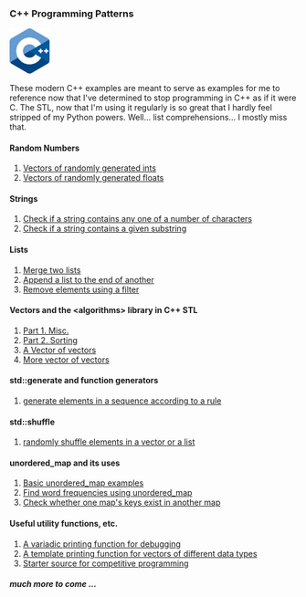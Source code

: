 ### C++ Programming Patterns  

<img src="./src/cpplogo.png" width="70">

These modern C++ examples are meant to serve as examples for me to reference now that I've determined to stop programming in C++ as if it were C. The STL, now that I'm using it regularly is so great that I hardly feel stripped of my Python powers. Well... list comprehensions... I mostly miss that.  

#### Random Numbers
1. [Vectors of randomly generated ints](src/vec\_rand\_ints.cpp)  
2. [Vectors of randomly generated floats](src/vec\_rand\_floats.cpp)


#### Strings
1. [Check if a string contains any one of a number of characters](src/strings1.cpp)  
2. [Check if a string contains a given substring](src/strings2.cpp)  


#### Lists
1. [Merge two lists](src/merge\_lists.cpp)  
2. [Append a list to the end of another](src/splice\_lists.cpp)  
3. [Remove elements using a filter](src/list\_rm\_elems.cpp)    


#### Vectors and the \<algorithms\> library in C++ STL  
1. [Part 1. Misc.](src/vector\_STL\_algorithms.cpp)
2. [Part 2. Sorting](src/vec\_sorting.cpp)
3. [A Vector of vectors](src/vec\_of\_vecs1.cpp) 
4. [More vector of vectors](src/vec\_of\_vecs2.cpp)   


#### std::generate and function generators
1. [generate elements in a sequence according to a rule](src/generate.cpp)  


#### std::shuffle  
1. [randomly shuffle elements in a vector or a list](src/shuffles.cpp)  


#### unordered_map and its uses  
1. [Basic unordered_map examples](src/unordered\_map.cpp)  
2. [Find word frequencies using unordered_map](src/umap\_count\_freq.cpp)  
3. [Check whether one map's keys exist in another map](src/two\_umaps.cpp)  


#### Useful utility functions, etc.  
1. [A variadic printing function for debugging](src/test\_debug.cpp)  
2. [A template printing function for vectors of different data types](src/printing.cpp)  
2. [Starter source for competitive programming](src/starter.cpp)  



##### much more to come ...

